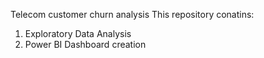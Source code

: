 Telecom customer churn analysis
This repository conatins:
1. Exploratory Data Analysis
2. Power BI Dashboard creation
